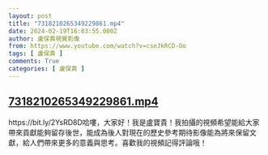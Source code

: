 ```yaml
---
layout: post
title: "7318210265349229861.mp4"
date: 2024-02-19T16:03:55.000Z
author: 盧保貴視覺影像
from: https://www.youtube.com/watch?v=cseJkRCD-Oo
tags: [ 盧保貴 ]
comments: True
categories: [ 盧保貴 ]
---
```

<!--1708358635000-->
[7318210265349229861.mp4](https://www.youtube.com/watch?v=cseJkRCD-Oo)
------

<div>
https://bit.ly/2YsRD8D哈嘍，大家好！我是盧寶貴！我拍攝的視頻希望能給大家帶來貢獻能夠留存後世，能成為後人對現在的歷史參考期待影像能為將來保留文獻，給人們帶來更多的意義與思考。喜歡我的視頻記得評論哦！
</div>
